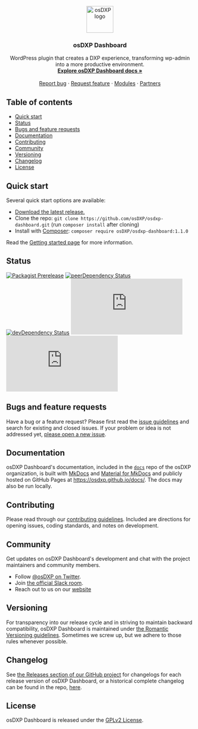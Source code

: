 <p align="center">
  <a target="_blank" href="https://osdxp.org/">
    <img src="https://avatars2.githubusercontent.com/u/56093846?s=200&v=4" alt="osDXP logo" width="72" height="72">
  </a>
</p>

<h3 align="center">osDXP Dashboard</h3>


<p align="center">
  WordPress plugin that creates a DXP experience, transforming wp-admin into a more productive environment.
  <br>
  <a href="https://osdxp.github.io/docs/"><strong>Explore osDXP Dashboard docs »</strong></a>
  <br>
  <br>
  <a href="https://github.com/osDXP/osdxp-dashboard/issues/new?template=bug_report.md&labels=bug">Report bug</a>
  ·
  <a href="https://github.com/osDXP/osdxp-dashboard/issues/new?template=feature_request.md&labels=feature">Request feature</a>
  ·
  <a href="https://osdxp.org/modules/">Modules</a>
  ·
  <a href="https://osdxp.org/partners/">Partners</a>
</p>


## Table of contents

- [Quick start](#quick-start)
- [Status](#status)
- [Bugs and feature requests](#bugs-and-feature-requests)
- [Documentation](#documentation)
- [Contributing](#contributing)
- [Community](#community)
- [Versioning](#versioning)
- [Changelog](#changelog)
- [License](#license)


## Quick start

Several quick start options are available:

- [Download the latest release.](https://github.com/osDXP/osdxp-dashboard/releases/download/v1.0.3/osdxp-dashboard.zip)
- Clone the repo: `git clone https://github.com/osDXP/osdxp-dashboard.git` (run `composer install` after cloning)
- Install with [Composer](https://getcomposer.org/): `composer require osDXP/osdxp-dashboard:1.1.0`

Read the [Getting started page](https://osdxp.github.io/docs/getting-started/) for more information.


## Status

[![Packagist Prerelease](https://img.shields.io/packagist/vpre/osDXP/osdxp-dashboard.svg)](https://packagist.org/packages/osDXP/osdxp-dashboard)
[![peerDependency Status](https://img.shields.io/david/peer/osDXP/osdxp-dashboard.svg)](https://david-dm.org/osDXP/osdxp-dashboard?type=peer)
[![devDependency Status](https://img.shields.io/david/dev/osDXP/osdxp-dashboard.svg)](https://david-dm.org/osDXP/osdxp-dashboard?type=dev)
[![CSS gzip size](https://img.badgesize.io/osDXP/osdxp-dashboard/master/build/style-admin.min.css?compression=gzip&label=CSS+gzip+size)](https://github.com/osDXP/osdxp-dashboard/tree/master/build/style-admin.min.css)
[![JS gzip size](https://img.badgesize.io/osDXP/osdxp-dashboard/master/build/app.min.js?compression=gzip&label=JS+gzip+size)](https://github.com/osDXP/osdxp-dashboard/tree/master/build/app.min.js)


## Bugs and feature requests

Have a bug or a feature request? Please first read the [issue guidelines](https://github.com/osDXP/osdxp-dashboard/blob/master/.github/CONTRIBUTING.md#using-the-issue-tracker) and search for existing and closed issues. If your problem or idea is not addressed yet, [please open a new issue](https://github.com/osDXP/osdxp-dashboard/issues/new).


## Documentation

osDXP Dashboard's documentation, included in the [`docs`](https://github.com/osDXP/docs/) repo of the osDXP organization, is built with [MkDocs](https://www.mkdocs.org/) and [Material for MkDocs](https://squidfunk.github.io/mkdocs-material/) and publicly hosted on GitHub Pages at <https://osdxp.github.io/docs/>. The docs may also be run locally.


## Contributing

Please read through our [contributing guidelines](https://github.com/osDXP/osdxp-dashboard/blob/master/.github/CONTRIBUTING.md). Included are directions for opening issues, coding standards, and notes on development.


## Community

Get updates on osDXP Dashboard's development and chat with the project maintainers and community members.

- Follow [@osDXP on Twitter](https://twitter.com/osdxp).
- Join [the official Slack room](https://osdxp.slack.com/).
- Reach out to us on our [website](https://osdxp.org)

## Versioning

For transparency into our release cycle and in striving to maintain backward compatibility, osDXP Dashboard is maintained under [the Romantic Versioning guidelines](http://blog.legacyteam.info/2015/12/romver-romantic-versioning/). Sometimes we screw up, but we adhere to those rules whenever possible.


## Changelog
See [the Releases section of our GitHub project](https://github.com/osDXP/osdxp-dashboard/releases) for changelogs for each release version of osDXP Dashboard,
or a historical complete changelog can be found in the repo, [here](https://github.com/osDXP/osdxp-dashboard/blob/master/CHANGELOG.md).


## License

osDXP Dashboard is released under the [GPLv2 License](https://github.com/osDXP/osdxp-dashboard/blob/master/LICENSE).